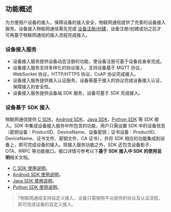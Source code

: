 
## 功能概述

为方便用户设备的接入，保障设备的接入安全，物联网通信提供了完善的设备接入服务。设备接入物联网通信需先完成 [设备注册/创建](https://cloud.tencent.com/document/product/634/14442)，设备注册/创建成功之后才可再基于物联网通信的接入流程完成接入。

### 设备接入服务

- 设备接入服务提供设备动态注册的功能，使设备注册可基于设备自身来完成。
- 设备接入服务支持多样化的协议接入，支持设备基于 MQTT 协议，WebSocket 协议，HTTP/HTTPS 协议，CoAP 协议完成接入。
- 设备接入服务提供接入认证服务，设备需基于接入的协议完成设备接入认证，保障接入的安全性。
- 设备接入服务提供设备端 SDK 服务，设备可基于 SDK 完成接入。


### 设备基于 SDK 接入

物联网通信提供 [C SDK](https://cloud.tencent.com/document/product/634/38255)，[Andriod SDK](https://cloud.tencent.com/document/product/634/48018)，[Java SDK](https://cloud.tencent.com/document/product/634/48020)，[Python SDK](https://cloud.tencent.com/document/product/634/60638) 等 SDK 接入。SDK 中集成设备接入服务中所包含的功能，用户只需设置 SDK 中的设备信息（密钥设备：ProductID、DeviceName、设备密钥；证书设备：ProductID、DeviceName、证书文件、密钥文件、CA 证书），并将 SDK 相应的功能集成到设备上，即可完成设备的接入。除接入服务功能之外，SDK 还包含设备影子、OTA、RRPC 等功能接口。接口详情可参考以下**基于 SDK 接入中 SDK 的使用说明**相关文档。
- [C SDK 使用说明](https://cloud.tencent.com/document/product/634/38255)。
- [Android SDK 使用说明](https://cloud.tencent.com/document/product/634/48018)。
- [Java SDK 使用说明](https://cloud.tencent.com/document/product/634/48020)。
- [Python SDK 使用说明](https://cloud.tencent.com/document/product/634/60638)。

>?物联网通信支持自定义接入，设备只需按照平台提供的协议及认证流程，即可完成设备的自定义接入。





